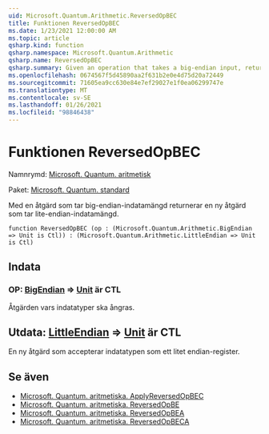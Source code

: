 ```yaml
---
uid: Microsoft.Quantum.Arithmetic.ReversedOpBEC
title: Funktionen ReversedOpBEC
ms.date: 1/23/2021 12:00:00 AM
ms.topic: article
qsharp.kind: function
qsharp.namespace: Microsoft.Quantum.Arithmetic
qsharp.name: ReversedOpBEC
qsharp.summary: Given an operation that takes a big-endian input, returns a new operation that takes a little-endian input.
ms.openlocfilehash: 0674567f5d45890aa2f631b2e0e4d75d20a72449
ms.sourcegitcommit: 71605ea9cc630e84e7ef29027e1f0ea06299747e
ms.translationtype: MT
ms.contentlocale: sv-SE
ms.lasthandoff: 01/26/2021
ms.locfileid: "98846438"
---
```

# <a name="reversedopbec-function"></a>Funktionen ReversedOpBEC

Namnrymd: [Microsoft. Quantum. aritmetisk](xref:Microsoft.Quantum.Arithmetic)

Paket: [Microsoft. Quantum. standard](https://nuget.org/packages/Microsoft.Quantum.Standard)


Med en åtgärd som tar big-endian-indatamängd returnerar en ny åtgärd som tar lite-endian-indatamängd.

```qsharp
function ReversedOpBEC (op : (Microsoft.Quantum.Arithmetic.BigEndian => Unit is Ctl)) : (Microsoft.Quantum.Arithmetic.LittleEndian => Unit is Ctl)
```


## <a name="input"></a>Indata

### <a name="op--bigendian--unit--is-ctl"></a>OP: [BigEndian](xref:Microsoft.Quantum.Arithmetic.BigEndian) => [Unit](xref:microsoft.quantum.lang-ref.unit)  är CTL

Åtgärden vars indatatyper ska ångras.



## <a name="output--littleendian--unit--is-ctl"></a>Utdata: [LittleEndian](xref:Microsoft.Quantum.Arithmetic.LittleEndian) => [Unit](xref:microsoft.quantum.lang-ref.unit)  är CTL

En ny åtgärd som accepterar indatatypen som ett litet endian-register.

## <a name="see-also"></a>Se även

- [Microsoft. Quantum. aritmetiska. ApplyReversedOpBEC](xref:Microsoft.Quantum.Arithmetic.ApplyReversedOpBEC)
- [Microsoft. Quantum. aritmetiska. ReversedOpBE](xref:Microsoft.Quantum.Arithmetic.ReversedOpBE)
- [Microsoft. Quantum. aritmetiska. ReversedOpBEA](xref:Microsoft.Quantum.Arithmetic.ReversedOpBEA)
- [Microsoft. Quantum. aritmetiska. ReversedOpBECA](xref:Microsoft.Quantum.Arithmetic.ReversedOpBECA)
